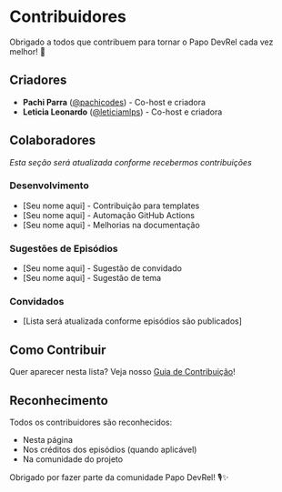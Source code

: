 # Contribuidores

Obrigado a todos que contribuem para tornar o Papo DevRel cada vez melhor! 🙏

## Criadores

- **Pachi Parra** ([@pachicodes](https://github.com/pachicodes)) - Co-host e criadora
- **Leticia Leonardo** ([@leticiamlps](https://github.com/leticiamlps)) - Co-host e criadora

## Colaboradores

*Esta seção será atualizada conforme recebermos contribuições*

### Desenvolvimento
- [Seu nome aqui] - Contribuição para templates
- [Seu nome aqui] - Automação GitHub Actions
- [Seu nome aqui] - Melhorias na documentação

### Sugestões de Episódios
- [Seu nome aqui] - Sugestão de convidado
- [Seu nome aqui] - Sugestão de tema

### Convidados
- [Lista será atualizada conforme episódios são publicados]

## Como Contribuir

Quer aparecer nesta lista? Veja nosso [Guia de Contribuição](docs/guia-contribuicao.md)!

## Reconhecimento

Todos os contribuidores são reconhecidos:

- Nesta página
- Nos créditos dos episódios (quando aplicável)
- Na comunidade do projeto

Obrigado por fazer parte da comunidade Papo DevRel! 🎙️✨

